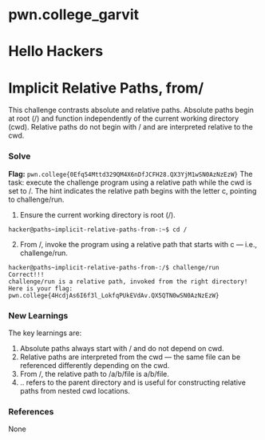# pwn.college_garvit
# Hello Hackers

# Implicit Relative Paths, from/
This challenge contrasts absolute and relative paths. Absolute paths begin at root (/) and function independently of the current working directory (cwd). Relative paths do not begin with / and are interpreted relative to the cwd.

### Solve
**Flag:** `pwn.college{0Efq54Mttd329QM4X6nDfJCFH28.QX3YjM1wSN0AzNzEzW}`
The task: execute the challenge program using a relative path while the cwd is set to /. The hint indicates the relative path begins with the letter c, pointing to challenge/run.

1. Ensure the current working directory is root (/).
```
hacker@paths~implicit-relative-paths-from-:~$ cd /
```
2. From /, invoke the program using a relative path that starts with c — i.e., challenge/run.
```
hacker@paths~implicit-relative-paths-from-:/$ challenge/run
Correct!!!
challenge/run is a relative path, invoked from the right directory!
Here is your flag:
pwn.college{4HcdjAs6I6f3l_LokfqPUkEVdAv.QX5QTN0wSN0AzNzEzW}
```
    
### New Learnings
The key learnings are:

1. Absolute paths always start with / and do not depend on cwd.
2. Relative paths are interpreted from the cwd — the same file can be referenced differently depending on the cwd.
3. From /, the relative path to /a/b/file is a/b/file.
4. .. refers to the parent directory and is useful for constructing relative paths from nested cwd locations.

### References 
None